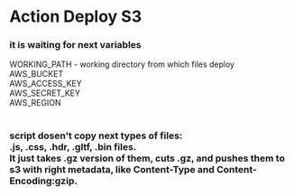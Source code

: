 # Action Deploy S3
### it is waiting for next variables <br>
WORKING_PATH - working directory from which files deploy <br>
AWS_BUCKET <br>
AWS_ACCESS_KEY <br>
AWS_SECRET_KEY <br>
AWS_REGION <br>
<br>


### script dosen't copy next types of files: <br>.js, .css, .hdr, .gltf, .bin files. <br>It just takes .gz version of them, cuts .gz, and pushes them to s3 with right metadata, like Content-Type and Content-Encoding:gzip.
